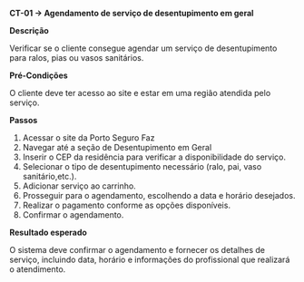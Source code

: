 **CT-01 -> Agendamento de serviço de desentupimento em geral**

**Descrição**

Verificar se o cliente consegue agendar um serviço de desentupimento para ralos,
pias ou vasos sanitários.

**Pré-Condições**

O cliente deve ter acesso ao site e estar em uma região atendida pelo serviço.

**Passos**

1. Acessar o site da Porto Seguro Faz <br/>
2. Navegar até a seção de Desentupimento em Geral <br/>
3. Inserir o CEP da residência para verificar a disponibilidade do serviço. <br/>
4. Selecionar o tipo de desentupimento necessário (ralo, pai, vaso sanitário,etc.). <br/>
5. Adicionar serviço ao carrinho. <br/>
6. Prosseguir para o agendamento, escolhendo a data e horário desejados. <br/>
7. Realizar o pagamento conforme as opções disponíveis. <br/>
8. Confirmar o agendamento.

**Resultado esperado**

O sistema deve confirmar o agendamento e fornecer os detalhes de serviço, incluindo data, horário e informações do profissional que realizará o atendimento.